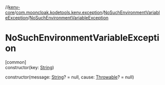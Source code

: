 //[kenv-core](../../../index.md)/[com.mooncloak.kodetools.kenv.exception](../index.md)/[NoSuchEnvironmentVariableException](index.md)/[NoSuchEnvironmentVariableException](-no-such-environment-variable-exception.md)

# NoSuchEnvironmentVariableException

[common]\
constructor(key: [String](https://kotlinlang.org/api/core/kotlin-stdlib/kotlin/-string/index.html))

constructor(message: [String](https://kotlinlang.org/api/core/kotlin-stdlib/kotlin/-string/index.html)? = null, cause: [Throwable](https://kotlinlang.org/api/core/kotlin-stdlib/kotlin/-throwable/index.html)? = null)
